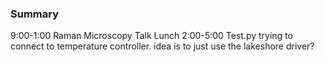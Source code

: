 ### Summary
9:00-1:00 Raman Microscopy Talk
Lunch
2:00-5:00 Test.py trying to connect to temperature controller. idea is to just use the lakeshore driver?